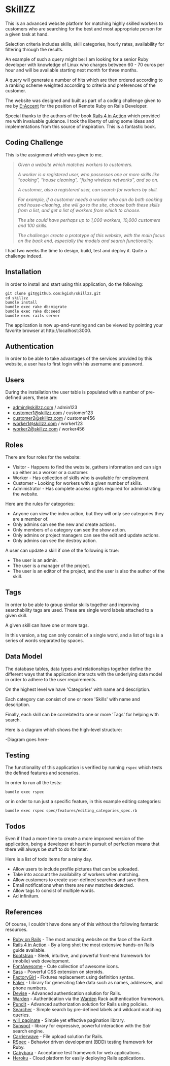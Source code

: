 # SkillZZ

This is an advanced website platform for matching highly skilled workers to customers who are searching for the best
and most appropriate person for a given task at hand.

Selection criteria includes skills, skill categories, hourly rates, availability for filtering through the results.

An example of such a query might be: I am looking for a senior Ruby developer with knowledge of Linux who charges
between 60 - 70 euros per hour and will be available starting next month for three months.

A query will generate a number of hits which are then ordered according to a ranking scheme weighted according to 
criteria and preferences of the customer.

The website was designed and built as part of a coding challenge given to me by [E-Accent](https://www.e-accent.com/) 
for the position of Remote Ruby on Rails Developer.

Special thanks to the authors of the book [Rails 4 in Action](https://www.manning.com/books/rails-4-in-action) which 
provided me with invaluable guidance. I took the liberty of using some ideas and implementations from this source
of inspiration. This is a fantastic book.

## Coding Challenge

This is the assignment which was given to me.

> *Given a website which matches workers to customers.*
> 
> *A worker is a registered user, who possesses one or more skills like “cooking”, “house cleaning”, “fixing wireless 
> networks”, and so on.*
> 
> *A customer, also a registered user, can search for workers by skill.*
> 
> *For example, if a customer needs a worker who can do both cooking and house-cleaning, she will go to the site, 
> choose both these skills from a list, and get a list of workers from which to choose.*
> 
> *The site could have perhaps up to 1,000 workers, 10,000 customers and 100 skills.*
> 
> *The challenge: create a prototype of this website, with the main focus on the back end, especially the models and 
> search functionality.*

I had two weeks the time to design, build, test and deploy it. Quite a challenge indeed.


## Installation

In order to install and start using this application, do the following:

    git clone git@github.com:kgish/skillzz.git
    cd skillzz
    bundle install
    bundle exec rake db:migrate
    bundle exec rake db:seed
    bundle exec rails server

The application is now up-and-running and can be viewed by pointing your favorite browser at http://localhost:3000.


## Authentication

In order to be able to take advantages of the services provided by this website, a user has to first login with his 
username and password.


## Users

During the installation the user table is populated with a number of pre-defined users, these are:

* admin@skillzz.com / admin123
* customer1@skillzz.com / customer123
* customer2@skillzz.com / customer456
* worker1@skillzz.com / worker123
* worker2@skillzz.com / worker456


## Roles

There are four roles for the website:

* Visitor - Happens to find the website, gathers information and can sign up either as a worker or a customer.
* Worker - Has collection of skills who is available for employment.
* Customer - Looking for workers with a given number of skills.
* Administrator - Has complete access rights required for administrating the website.

Here are the rules for categories:

* Anyone can view the index action, but they will only see categories they are a member of.
* Only admins can see the new and create actions.
* Only members of a category can see the show action.
* Only admins or project managers can see the edit and update actions.
* Only admins can see the destroy action.

A user can update a skill if one of the following is true:

* The user is an admin.
* The user is a manager of the project.
* The user is an editor of the project, and the user is also the author of the skill.


## Tags

In order to be able to group similar skills together and improving searchability tags are used. These are single word
labels attached to a given skill.

A given skill can have one or more tags.

In this version, a tag can only consist of a single word, and a list of tags is a series of words separated by spaces.


## Data Model

The database tables, data types and relationships together define the different ways that the application interacts 
with the underlying data model in order to adhere to the user requirements.

On the highest level we have 'Categories' with name and description.

Each category can consist of one or more 'Skills' with name and description.

Finally, each skill can be correlated to one or more 'Tags' for helping with search.

Here is a diagram which shows the high-level structure:

-Diagram goes here-

## Testing

The functionality of this application is verified by running `rspec` which tests the defined features and scenarios.

In order to run all the tests:

    bundle exec rspec
  
or in order to run just a specific feature, in this example editing categories:

    bundle exec rspec spec/features/editing_categories_spec.rb
    

## Todos

Even if I had a more time to create a more improved version of the application, being a developer at heart in pursuit of perfection means that there will always be stuff to do for later.

Here is a list of todo items for a rainy day.

* Allow users to include profile pictures that can be uploaded.
* Take into account the availability of workers when matching.
* Allow customers to create user-defined searches and save them.
* Email notifications when there are new matches detected.
* Allow tags to consist of multiple words.
* Ad infinitum.


## References

Of course, I couldn't have done any of this without the following fantastic resources.

* [Ruby on Rails](http://rubyonrails.org/) - The most amazing website on the face of the Earth.
* [Rails 4 in Action](https://www.manning.com/books/rails-4-in-action) - By a long shot the most extensive hands-on Rails guide available.
* [Bootstrap](http://getbootstrap.com/) - Sleek, intuitive, and powerful front-end framework for (mobile) web development.
* [FontAwesome](http://fontawesome.io/) - Cute collection of awesome icons.
* [Sass](http://sass-lang.com/) - Powerful CSS extension on steroids.
* [FactoryGirl](https://github.com/thoughtbot/factory_girl_rails) - Fixtures replacement using definition syntax.
* [Faker](https://github.com/stympy/faker) - Library for generating fake data such as names, addresses, and phone numbers.
* [Devise](https://github.com/plataformatec/devise) - Advanced authentication solution for Rails.
* [Warden](https://github.com/hassox/rails_warden) - Authentication via the [Warden](https://github.com/hassox/warden) Rack authentication framework. 
* [Pundit](https://github.com/elabs/pundit) - Advanced authorization solution for Rails using policies.
* [Searcher](https://github.com/radar/searcher) - Simple search by pre-defined labels and wildcard matching queries.
* [will_paginate](https://github.com/mislav/will_paginate) - Simple yet effective pagination library.
* [Sunspot](https://github.com/sunspot/sunspot) - library for expressive, powerful interaction with the Solr search engine.
* [Carrierwave](https://github.com/carrierwaveuploader/carrierwave) - File upload solution for Rails.
* [RSpec](http://rspec.info/) - Behavior driven development (BDD) testing framework for Ruby.
* [Cabybara](https://github.com/jnicklas/capybara) - Acceptance test framework for web applications.
* [Heroku](https://www.heroku.com/) - Cloud platform for easily deploying Rails applications.

